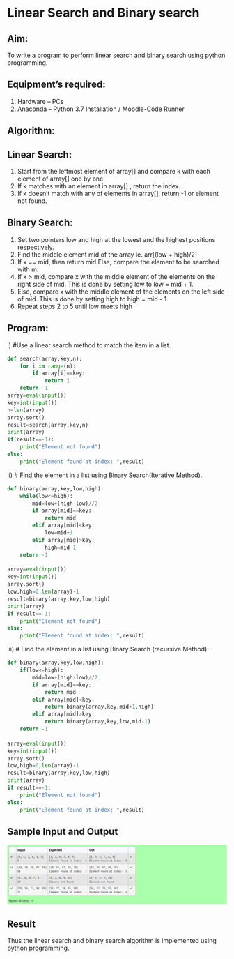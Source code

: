 # Linear Search and Binary search
## Aim:
To write a program to perform linear search and binary search using python programming.
## Equipment’s required:
1.	Hardware – PCs
2.	Anaconda – Python 3.7 Installation / Moodle-Code Runner
## Algorithm:
## Linear Search:
1.	Start from the leftmost element of array[] and compare k with each element of array[] one by one.
2.	If k matches with an element in array[] , return the index.
3.	If k doesn’t match with any of elements in array[], return -1 or element not found.
## Binary Search:
1.	Set two pointers low and high at the lowest and the highest positions respectively.
2.	Find the middle element mid of the array ie. arr[(low + high)/2]
3.	If x == mid, then return mid.Else, compare the element to be searched with m.
4.	If x > mid, compare x with the middle element of the elements on the right side of mid. This is done by setting low to low = mid + 1.
5.	Else, compare x with the middle element of the elements on the left side of mid. This is done by setting high to high = mid - 1.
6.	Repeat steps 2 to 5 until low meets high
## Program:
i)	#Use a linear search method to match the item in a list.
```Python
def search(array,key,n):
    for i in range(n):
        if array[i]==key:
            return i
    return -1
array=eval(input())
key=int(input())
n=len(array)
array.sort()
result=search(array,key,n)
print(array)
if(result==-1):
    print("Element not found")
else:
    print("Element found at index: ",result)
```

ii)	# Find the element in a list using Binary Search(Iterative Method).
```Python
def binary(array,key,low,high):
    while(low<=high):
        mid=low+(high-low)//2
        if array[mid]==key:
            return mid
        elif array[mid]<key:
            low=mid+1
        elif array[mid]>key:
            high=mid-1
    return -1

array=eval(input())
key=int(input())
array.sort()
low,high=0,len(array)-1
result=binary(array,key,low,high)
print(array)
if result==-1:
    print("Element not found")
else:
    print("Element found at index: ",result)

```
iii)	# Find the element in a list using Binary Search (recursive Method).
```Python
def binary(array,key,low,high):
    if(low<=high):
        mid=low+(high-low)//2
        if array[mid]==key:
            return mid
        elif array[mid]<key:
            return binary(array,key,mid+1,high)
        elif array[mid]>key:
            return binary(array,key,low,mid-1)
    return -1

array=eval(input())
key=int(input())
array.sort()
low,high=0,len(array)-1
result=binary(array,key,low,high)
print(array)
if result==-1:
    print("Element not found")
else:
    print("Element found at index: ",result)
```
## Sample Input and Output

![output](search.png)




## Result
Thus the linear search and binary search algorithm is implemented using python programming.
